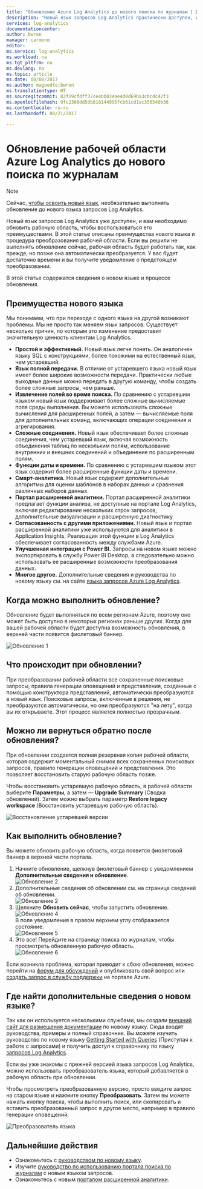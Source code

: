 ```yaml
---
title: "Обновление Azure Log Analytics до нового поиска по журналам | Документация Майкрософт"
description: "Новый язык запросов Log Analytics практически доступен, и вы сможете участвовать в общедоступной предварительной версии.  В этой статье описаны преимущества нового языка и процедура преобразования рабочей области."
services: log-analytics
documentationcenter: 
author: bwren
manager: carmonm
editor: 
ms.service: log-analytics
ms.workload: na
ms.tgt_pltfrm: na
ms.devlang: na
ms.topic: article
ms.date: 08/08/2017
ms.author: magoedte;bwren
ms.translationtype: HT
ms.sourcegitcommit: 83f19cfdff37ce4bb03eae4d8d69ba3cbcdc42f3
ms.openlocfilehash: 9fc2380dd5db816144995fcb61cd1ac356540b36
ms.contentlocale: ru-ru
ms.lasthandoff: 08/21/2017

---
```


# <a name="upgrade-your-azure-log-analytics-workspace-to-new-log-search"></a>Обновление рабочей области Azure Log Analytics до нового поиска по журналам

> [!NOTE]
> Сейчас, [чтобы освоить новый язык](https://docs.loganalytics.io/docs/Learn/Tutorials/Getting-started-with-queries), необязательно выполнять обновление до нового языка запросов Log Analytics.  

Новый язык запросов Log Analytics уже доступен, и вам необходимо обновить рабочую область, чтобы воспользоваться его преимуществами.  В этой статье описаны преимущества нового языка и процедура преобразования рабочей области.  Если вы решили не выполнять обновление сейчас, рабочая область будет работать так, как прежде, но позже она автоматически преобразуется.  У вас будет достаточно времени и вы получите уведомление о предстоящем преобразовании.

В этой статье содержатся сведения о новом языке и процессе обновления.

## <a name="why-the-new-language"></a>Преимущества нового языка
Мы понимаем, что при переходе с одного языка на другой возникают проблемы. Мы не просто так меняем язык запросов.  Существует несколько причин, по которым это изменение предоставит значительную ценность клиентам Log Analytics.

- **Простой и эффективный.** Новый язык легче понять. Он аналогичен языку SQL с конструкциями, более похожими на естественный язык, чем устаревший.
- **Язык полной передачи.**  В отличие от устаревшего языка новый язык имеет более широкие возможности передачи.  Практически любые выходные данные можно передать в другую команду, чтобы создать более сложные запросы, чем раньше.
- **Извлечение полей во время поиска.**  По сравнению с устаревшим языком новый язык поддерживает более сложные вычисляемые поля среды выполнения.  Вы можете использовать сложные вычисления для расширенных полей, а затем — вычисляемые поля для дополнительных команд, включающих операции соединения и агрегирования.
- **Сложные соединения.**  Новый язык обеспечивает более сложные соединения, чем устаревший язык, включая возможность объединения таблиц по нескольким полям, использование внутренних и внешних соединений и объединение по расширенным полям.
- **Функции даты и времени.**  По сравнению с устаревшим языком этот язык содержит более расширенные функции даты и времени.
- **Смарт-аналитика.**  Новый язык содержит дополнительные алгоритмы для оценки шаблонов в наборах данных и сравнения различных наборов данных.
- **Портал расширенной аналитики.**  Портал расширенной аналитики предлагает функции анализа, не доступные на портале Log Analytics, включая редактирование нескольких строк запросов, дополнительные визуализации и расширенную диагностику.
- **Согласованность с другими приложениями.**  Новый язык и портал расширенной аналитики уже используются для аналитики в Application Insights.  Реализация этой функции в Log Analytics обеспечивает согласованность между службами Azure.
- **Улучшенная интеграция с Power BI.** Запросы на новом языке можно экспортировать в службу Power BI Desktop, а следовательно можно использовать ее расширенные возможности преобразования данных.
- **Многое другое.** Дополнительные сведения и руководства по новому языку см. на сайте [языка запросов Azure Log Analytics](https://docs.loganalytics.io).


## <a name="when-can-i-upgrade"></a>Когда можно выполнить обновление?
Обновление будет выполняться по всем регионам Azure, поэтому оно может быть доступно в некоторых регионах раньше других.  Когда для вашей рабочей области будет доступна возможность обновления, в верхней части появится фиолетовый баннер.

![Обновление 1](media/log-analytics-log-search-upgrade/upgrade-01a.png)

## <a name="what-happens-when-i-upgrade"></a>Что происходит при обновлении?
При преобразовании рабочей области все сохраненные поисковые запросы, правила генерации оповещений и представления, созданные с помощью конструктора представлений, автоматически преобразуются в новый язык.  Поисковые запросы, включенные в решения, не преобразуются автоматически, но они преобразуются "на лету", когда вы их открываете.  Этот процесс является полностью прозрачным.

## <a name="can-i-go-back-after-i-upgrade"></a>Можно ли вернуться обратно после обновления?
При обновлении создается полная резервная копия рабочей области, которая содержит моментальный снимок всех сохраненных поисковых запросов, правило генерации оповещений и представления.  Это позволяет восстановить старую рабочую область позже.

Чтобы восстановить устаревшую рабочую область, в рабочей области выберите **Параметры**, а затем — **Upgrade Summary** (Сводка обновлений).  Затем можно выбрать параметр **Restore legacy workspace** (Восстановить устаревшую рабочую область).  

![Восстановление устаревшей версии](media/log-analytics-log-search-upgrade/restore-legacy-b.png)

## <a name="how-do-i-perform-the-upgrade"></a>Как выполнить обновление?
Вы можете обновить рабочую область, когда появится фиолетовой баннер в верхней части портала.  

1.  Начните обновление, щелкнув фиолетовый баннер с уведомлением **Дополнительные сведения и обновление**.<br>![Обновление 2](media/log-analytics-log-search-upgrade/upgrade-01a.png)<br>
2.  Дополнительные сведения об обновлении см. на странице сведений об обновлении.<br>![Обновление 2](media/log-analytics-log-search-upgrade/upgrade-03.png)<br>
3.  Щелкните **Обновить сейчас**, чтобы запустить обновление.<br>![Обновление 4](media/log-analytics-log-search-upgrade/upgrade-04.png)<br>В поле уведомления в правом верхнем углу отображается состояние.<br>![Обновление 5](media/log-analytics-log-search-upgrade/upgrade-05.png)
4.  Это все!  Перейдите на страницу поиска по журналам, чтобы просмотреть обновленную рабочую область.<br>![Обновление 6](media/log-analytics-log-search-upgrade/upgrade-06.png)<br>

Если возникла проблема, которая приводит к сбою обновления, можно перейти на [форум для обсуждений](https://social.msdn.microsoft.com/Forums/azure/home?forum=opinsights) и опубликовать свой вопрос или [создать запрос в службу поддержки](../azure-supportability/how-to-create-azure-support-request.md) на портале Azure.

## <a name="how-do-i-learn-the-new-language"></a>Где найти дополнительные сведения о новом языке?
Так как он используется несколькими службами, мы создали [внешний сайт для размещения документации](https://docs.loganalytics.io/) по новому языку.  Сюда входят руководства, примеры и полный справочник. Вы можете изучить руководство по новому языку [Getting Started with Queries](https://docs.loganalytics.io/docs/Learn/Tutorials/Getting-started-with-queries) (Приступая к работе с запросами) и получить доступ к справочнику по языку [запросов Log Analytics](https://docs.loganalytics.io/docs/Language-Reference).  

Если вы уже знакомы с прежней версией языка запросов Log Analytics, можно использовать преобразователь языка, который добавляется в рабочую область при обновлении.

Чтобы просмотреть преобразованную версию, просто введите запрос на старом языке и нажмите кнопку **Преобразовать**.  Затем вы можете нажать кнопку поиска, чтобы выполнить поиск, или скопировать и вставить преобразованный запрос в другое место, например в правило генерации оповещений.

![Преобразователь языка](media/log-analytics-log-search-upgrade/language-converter.png)


## <a name="next-steps"></a>Дальнейшие действия
- Ознакомьтесь с [руководством по новому языку](https://docs.loganalytics.io/docs/Learn/Tutorials/Getting-started-with-queries).
- Изучите [руководство по использованию портала поиска по журналам](log-analytics-log-search-log-search-portal.md) с новым языком запросов.
- Ознакомьтесь с новым [порталом расширенной аналитики](https://docs.loganalytics.io/docs/Learn/Tutorials/Getting-started-with-the-Analytics-portal).


